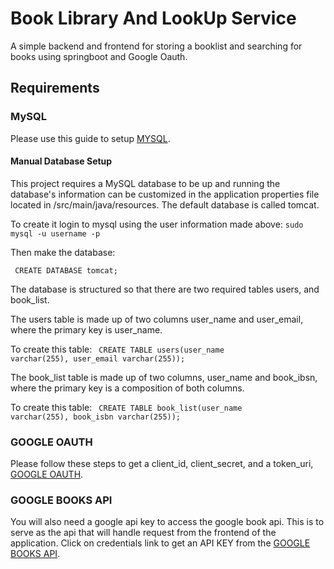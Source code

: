 # Book Library And LookUp Service
A simple backend and frontend for  storing a booklist and searching for books using springboot and Google Oauth.

## Requirements

### MySQL
Please use this guide to setup [MYSQL](https://www.digitalocean.com/community/tutorials/how-to-install-mysql-on-ubuntu-22-04).

#### Manual Database Setup
This project requires a MySQL database to be up and running the database's
information can be customized in the application properties file located in /src/main/java/resources.
The default database is called tomcat. 

To create it login to mysql using the user information made above: <code>sudo mysql -u username -p  </code>

Then make the database: 

<code> CREATE DATABASE tomcat;</code>

The database is structured so that there are two required tables users, and book_list. 

The users table is made up of two columns
user_name and user_email, where the primary key is user_name. 

To create this table: <code> CREATE TABLE users(user_name varchar(255), user_email varchar(255));</code>

The book_list table is made up of two columns, user_name and book_ibsn, where the primary key is a composition of both columns.

To create this table: <code> CREATE TABLE book_list(user_name varchar(255), book_isbn varchar(255));</code>


### GOOGLE OAUTH
Please follow these steps to get a client_id, client_secret, and a token_uri, [GOOGLE OAUTH](https://developers.google.com/identity/protocols/oauth2).

### GOOGLE BOOKS API
You will also need a google api key to access the google book api. This is to serve as the api that will handle request from the frontend of the application.
Click on credentials link to get an API KEY from the [GOOGLE BOOKS API](https://developers.google.com/books/docs/v1/using#APIKey).
